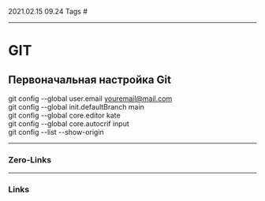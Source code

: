 2021.02.15 09.24
Tags #

---
# GIT
## Первоначальная настройка Git
git config --global user.email youremail@mail.com  
git config --global init.defaultBranch main  
git config --global core.editor kate  
git config --global core.autocrif input  
git config --list --show-origin  



---
### Zero-Links



---
### Links



